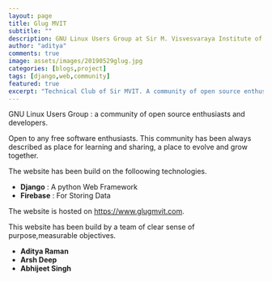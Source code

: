 ```yaml
---
layout: page
title: Glug MVIT
subtitle: ""
description: GNU Linux Users Group at Sir M. Visvesvaraya Institute of Technology
author: "aditya"
comments: true
image: assets/images/20190529glug.jpg
categories: [blogs,project]
tags: [django,web,community]
featured: true
excerpt: "Technical Club of Sir MVIT. A community of open source enthusiasts and developers."
---
```


<span class="begin">G</span>NU Linux Users Group : a community of open source enthusiasts and developers.

Open to any free software enthusiasts. This community has been always described as place for learning and sharing, a place to evolve and grow together.

The website has been build on the folloowing technologies.
- **Django** : A python Web Framework
- **Firebase** : For Storing Data

The website is hosted on https://www.glugmvit.com.

This website has been build by a team of clear sense of purpose,measurable objectives.
- **Aditya Raman**
- **Arsh Deep**
- **Abhijeet Singh**
